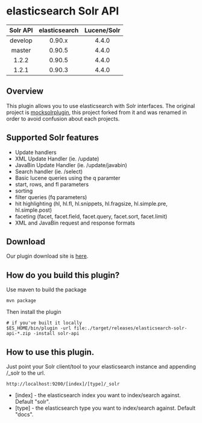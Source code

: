 # elasticsearch Solr API

| Solr API | elasticsearch | Lucene/Solr |
|:--------:|:-------------:|:-----------:|
| develop  | 0.90.x        | 4.4.0       |
| master   | 0.90.5        | 4.4.0       |
| 1.2.2    | 0.90.5        | 4.4.0       |
| 1.2.1    | 0.90.3        | 4.4.0       |

## Overview

This plugin allows you to use elasticsearch with Solr interfaces.
The original project is [mocksolrplugin](https://github.com/mattweber/elasticsearch-mocksolrplugin), this project forked from it and was renamed in order to avoid confusion about each projects.

## Supported Solr features

* Update handlers
 * XML Update Handler (ie. /update)
 * JavaBin Update Handler (ie. /update/javabin)
* Search handler (ie. /select)
 * Basic lucene queries using the q paramter
 * start, rows, and fl parameters
 * sorting
 * filter queries (fq parameters)
 * hit highlighting (hl, hl.fl, hl.snippets, hl.fragsize, hl.simple.pre, hl.simple.post)
 * faceting (facet, facet.field, facet.query, facet.sort, facet.limit)
* XML and JavaBin request and response formats

## Download

Our plugin download site is [here](http://maven.codelibs.org/org/codelibs/elasticsearch-solr-api/).

## How do you build this plugin?

Use maven to build the package

    mvn package

Then install the plugin

    # if you've built it locally
    $ES_HOME/bin/plugin -url file:./target/releases/elasticsearch-solr-api-*.zip -install solr-api

## How to use this plugin.

Just point your Solr client/tool to your elasticsearch instance and appending /_solr to the url.

    http://localhost:9200/[index]/[type]/_solr

* [index] - the elasticsearch index you want to index/search against. Default "solr".
* [type] - the elasticsearch type you want to index/search against. Default "docs".
